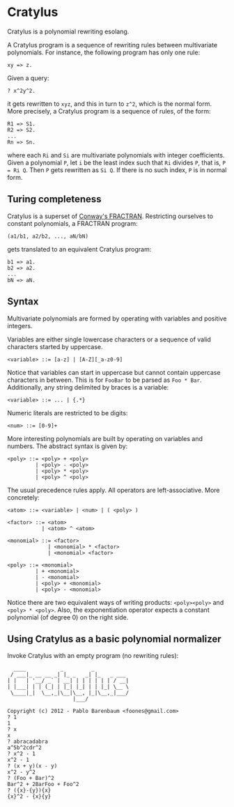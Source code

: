 Cratylus
========

Cratylus is a polynomial rewriting esolang.

A Cratylus program is a sequence of rewriting rules between multivariate polynomials.
For instance, the following program has only one rule:

    xy => z.

Given a query:

    ? x^2y^2.

it gets rewritten to `xyz`, and this in turn to `z^2`,
which is the normal form.
More precisely, a Cratylus program is a sequence of rules, of the form:

    R1 => S1.
    R2 => S2.
    ...
    Rn => Sn.

where each `Ri` and `Si` are multivariate polynomials with integer coefficients.
Given a polynomial `P`, let `i` be the least index such that `Ri` divides `P`,
that is, `P = Ri Q`. Then `P` gets rewritten as `Si Q`.
If there is no such index, `P` is in normal form.

Turing completeness
-------------------

Cratylus is a superset of [Conway's FRACTRAN](http://en.wikipedia.org/wiki/FRACTRAN).
Restricting ourselves to constant polynomials, a FRACTRAN program:

    (a1/b1, a2/b2, ..., aN/bN)

gets translated to an equivalent Cratylus program:

    b1 => a1.
    b2 => a2.
    ...
    bN => aN.

Syntax
------

Multivariate polynomials are formed by operating with variables and 
positive integers.

Variables are either single lowercase characters
or a sequence of valid characters started by uppercase.

    <variable> ::= [a-z] | [A-Z][_a-z0-9]

Notice that variables can start in uppercase but cannot
contain uppercase characters in between. This is
for `FooBar` to be parsed as `Foo * Bar`.
Additionally, any string delimited by braces is a variable:

    <variable> ::= ... | {.*}

Numeric literals are restricted to be digits:

    <num> ::= [0-9]+

More interesting polynomials are built by operating on variables
and numbers. The abstract syntax is given by:

    <poly> ::= <poly> + <poly>
             | <poly> - <poly>
             | <poly> * <poly>
             | <poly> ^ <poly>

The usual precedence rules apply. All operators are left-associative.
More concretely:

    <atom> ::= <variable> | <num> | ( <poly> )

    <factor> ::= <atom>
               | <atom> ^ <atom>

    <monomial> ::= <factor>
                 | <monomial> * <factor>
                 | <monomial> <factor>

    <poly> ::= <monomial>
             | + <monomial>
             | - <monomial>
             | <poly> + <monomial>
             | <poly> - <monomial>

Notice there are two equivalent ways of writing
products: `<poly><poly>` and `<poly> * <poly>`.
Also, the exponentiation operator expects a
constant polynomial (of degree 0) on the right side.

Using Cratylus as a basic polynomial normalizer
-----------------------------------------------

Invoke Cratylus with an empty program (no rewriting rules):

	  ____           _         _           
	 / ___|_ __ __ _| |_ _   _| |_   _ ___ 
	| |   | '__/ _` | __| | | | | | | / __|
	| |___| | | (_| | |_| |_| | | |_| \__ \
	 \____|_|  \__,_|\__|\__, |_|\__,_|___/
						 |___/             

	Copyright (c) 2012 - Pablo Barenbaum <foones@gmail.com>
	? 1
	1
	? x
	x
    ? abracadabra
    a^5b^2cdr^2
	? x^2 - 1
	x^2 - 1
    ? (x + y)(x - y)
    x^2 - y^2
	? (Foo + Bar)^2
	Bar^2 + 2BarFoo + Foo^2
	? ({x}-{y}){x}
	{x}^2 - {x}{y}

